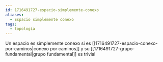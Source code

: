 ```yaml
---
id: 1716491727-espacio-simplemente-conexo
aliases:
  - Espacio simplemente conexo
tags:
  - topología
---
```


Un espacio es simplemente conexo si es [[1716491727-espacio-conexo-por-caminos|conexo por caminos]] y su [[1716491727-grupo-fundamental|grupo fundamental]] es trivial
